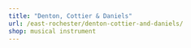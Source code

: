 ```yaml
---
title: "Denton, Cottier & Daniels"
url: /east-rochester/denton-cottier-and-daniels/
shop: musical instrument
---
```

